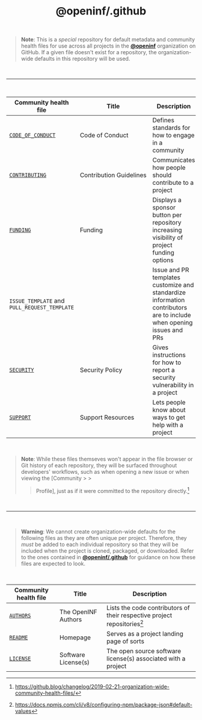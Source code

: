 [//]: ssh:// '# DO-NOT-REMOVE-README-TITLE'

<h1 align="center">@openinf/.github</h1>

<br />

> **Note**: This is a _special_ repository for default metadata and community
> health files for use across all projects in the [**@openinf**] organization on
> GitHub. If a given file doesn't exist for a repository, the organization-wide
> defaults in this repository will be used.

<br />

---

<br />

| Community health file                        | Title                        | Description                                                                                                          |
| -------------------------------------------- | ---------------------------- | -------------------------------------------------------------------------------------------------------------------- |
| [`CODE_OF_CONDUCT`]                          | Code&nbsp;of&nbsp;Conduct    | Defines standards for how to engage in a community                                                                   |
| [`CONTRIBUTING`]                             | Contribution&nbsp;Guidelines | Communicates how people should contribute to a project                                                               |
| [`FUNDING`]                                  | Funding                      | Displays a sponsor button per repository increasing visibility of project funding options                            |
| `ISSUE_TEMPLATE` and `PULL_REQUEST_TEMPLATE` |                              | Issue and PR templates customize and standardize information contributors are to include when opening issues and PRs |
| [`SECURITY`]                                 | Security&nbsp;Policy         | Gives instructions for how to report a security vulnerability in a project                                           |
| [`SUPPORT`]                                  | Support&nbsp;Resources       | Lets people know about ways to get help with a project                                                               |

<br />

> **Note**: While these files themseves won't appear in the file browser or Git
> history of each repository, they will be surfaced throughout developers'
> workflows, such as when opening a new issue or when viewing the [Community > >
> > Profile], just as if it were committed to the repository directly.[^1]

<br />

---

<br />

> **Warning**: We cannot create organization-wide defaults for the following
> files as they are often unique per project. Therefore, they _must_ be added to
> each individual repository so that they will be included when the project is
> cloned, packaged, or downloaded. Refer to the ones contained in
> [**@openinf/.github**] for guidance on how these files are expected to look.

<br />

| Community health file | Title               | Description                                                              |
| --------------------- | ------------------- | ------------------------------------------------------------------------ |
| [`AUTHORS`]           | The OpenINF Authors | Lists the code contributors of their respective project repositories[^2] |
| [`README`]            | Homepage            | Serves as a project landing page of sorts                                |
| [`LICENSE`]           | Software License(s) | The open source software license(s) associated with a project            |

[^1]:
    https://github.blog/changelog/2019-02-21-organization-wide-community-health-files/

[^2]: https://docs.npmjs.com/cli/v8/configuring-npm/package-json#default-values

<!-- prettier-ignore-start -->
<!-- PRESERVE LINK DEFINITION LABEL CASE - START -->


[**@openinf**]: https://github.com/openinf
[**@openinf/.github**]: https://github.com/openinf/.github
[`AUTHORS`]:
  https://github.com/openinf/.github/blob/HEAD/AUTHORS
  'List of people who have contributed code to this project'
[`CODE_OF_CONDUCT`]:
  https://github.com/openinf/.github/blob/HEAD/CODE_OF_CONDUCT.md
  'Standards for how to engage with the project community'
[`CONTRIBUTING`]:
  https://github.com/openinf/.github/blob/HEAD/CONTRIBUTING.md
  'Contribution guidelines for this project'
[`FUNDING`]:
  https://github.com/openinf/.github/blob/HEAD/.github/FUNDING.yml
  'How to financially support maintenance/development of @openinf projects on GitHub using GitHub Sponsors'
[`LICENSE`]:
  https://github.com/openinf/.github/blob/HEAD/LICENSE
  'The open source software license(s) associated with this project'
[`README`]:
  https://github.com/openinf/.github/blob/HEAD/README.md
  'The landing/home page of this project'
[`SECURITY`]:
  https://github.com/openinf/.github/blob/HEAD/SECURITY.md
  'Instructions on how to report security vulnerabilities for this project'
[`SUPPORT`]:
  https://github.com/openinf/.github/blob/HEAD/SUPPORT.md
  'Where to get help on this project'

[Community Profile]:
  https://docs.github.com/en/communities/setting-up-your-project-for-healthy-contributions/about-community-profiles-for-public-repositories

<!-- PRESERVE LINK DEFINITION LABEL CASE - END -->
<!-- prettier-ignore-end -->
